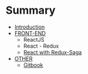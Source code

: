 # Summary

* [Introduction](README.md)
* [FRONT-END](front-end.md)
  * ReactJS
  * React - Redux
  * [React with Redux-Saga](front-end/react-with-redux-saga.md)
* [OTHER](other.md)
  * [Gitbook](gitbook.md)

